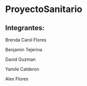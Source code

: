 # ProyectoSanitario

## Integrantes:

Brenda Carol Flores

Benjamin Tejerina

David Guzman

Yamile Calderon

Alex Flores


